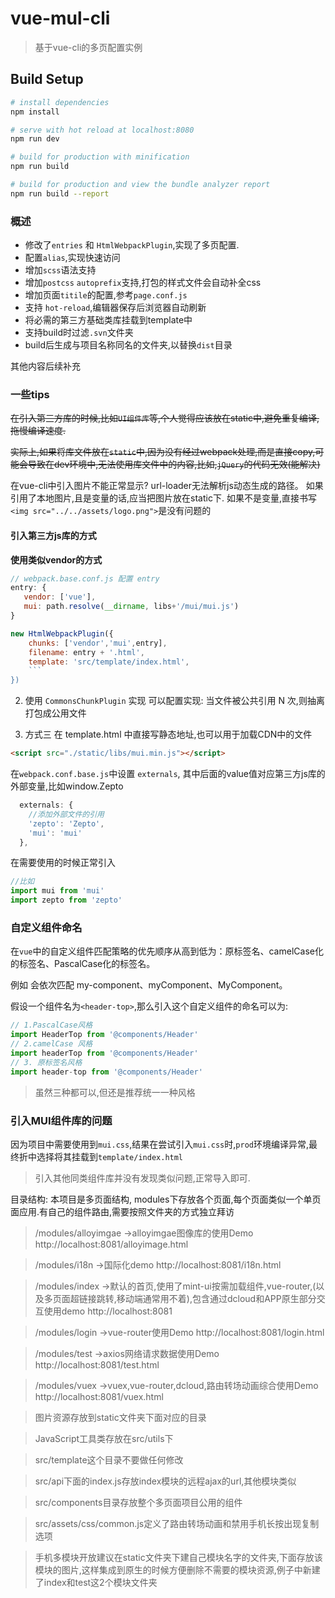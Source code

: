 # vue-mul-cli

> 基于vue-cli的多页配置实例

## Build Setup

``` bash
# install dependencies
npm install

# serve with hot reload at localhost:8080
npm run dev

# build for production with minification
npm run build

# build for production and view the bundle analyzer report
npm run build --report
```

### 概述

- 修改了`entries` 和 `HtmlWebpackPlugin`,实现了多页配置.
- 配置`alias`,实现快速访问
- 增加`scss`语法支持
- 增加`postcss` `autoprefix`支持,打包的样式文件会自动补全css
- 增加页面`titile`的配置,参考`page.conf.js`
- 支持 `hot-reload`,编辑器保存后浏览器自动刷新
- 将必需的第三方基础类库挂载到template中
- 支持build时过滤`.svn`文件夹
- build后生成与项目名称同名的文件夹,以替换`dist`目录

其他内容后续补充

### 一些tips
~~在引入第三方库的时候,比如`UI组件库`等,个人觉得应该放在static中,避免重复编译,拖慢编译速度.~~

~~实际上,如果将库文件放在`static`中,因为没有经过webpack处理,而是直接copy,可能会导致在dev环境中,无法使用库文件中的内容,比如,`jQuery`的代码无效(能解决)~~


在vue-cli中引入图片不能正常显示?
url-loader无法解析js动态生成的路径。
如果引用了本地图片,且是变量的话,应当把图片放在static下.
如果不是变量,直接书写 `<img src="../../assets/logo.png">`是没有问题的


#### 引入第三方js库的方式
<strong>使用类似vendor的方式</strong>

```js
// webpack.base.conf.js 配置 entry
entry: {
   vendor: ['vue'],
   mui: path.resolve(__dirname, libs+'/mui/mui.js')
}
```

```js
new HtmlWebpackPlugin({
    chunks: ['vendor','mui',entry],
    filename: entry + '.html',
    template: 'src/template/index.html',
    ```
})
```

2. 使用 `CommonsChunkPlugin` 实现
可以配置实现: 当文件被公共引用 N 次,则抽离打包成公用文件

3. 方式三
在 template.html 中直接写静态地址,也可以用于加载CDN中的文件
```html
<script src="./static/libs/mui.min.js"></script>
```
在`webpack.conf.base.js`中设置 `externals`,
其中后面的value值对应第三方js库的外部变量,比如window.Zepto
```js
  externals: {
    //添加外部文件的引用
    'zepto': 'Zepto',
    'mui': 'mui'
  },
```

在需要使用的时候正常引入
```js
//比如
import mui from 'mui'
import zepto from 'zepto'
```
### 自定义组件命名
在`vue`中的自定义组件匹配策略的优先顺序从高到低为：原标签名、camelCase化的标签名、PascalCase化的标签名。

例如 <my-component> 会依次匹配 my-component、myComponent、MyComponent。

假设一个组件名为`<header-top>`,那么引入这个自定义组件的命名可以为:
```js
// 1.PascalCase风格
import HeaderTop from '@components/Header'
// 2.camelCase 风格
import headerTop from '@components/Header'
// 3. 原标签名风格
import header-top from '@components/Header'
```

> 虽然三种都可以,但还是推荐统一一种风格

### 引入MUI组件库的问题
因为项目中需要使用到`mui.css`,结果在尝试引入`mui.css`时,`prod`环境编译异常,最终折中选择将其挂载到`template/index.html`

> 引入其他同类组件库并没有发现类似问题,正常导入即可.

目录结构:
本项目是多页面结构,
modules下存放各个页面,每个页面类似一个单页面应用.有自己的组件路由,需要按照文件夹的方式独立拜访

>/modules/alloyimgae ->alloyimgae图像库的使用Demo http://localhost:8081/alloyimage.html

>/modules/i18n ->国际化demo http://localhost:8081/i18n.html

>/modules/index ->默认的首页,使用了mint-ui按需加载组件,vue-router,(以及多页面超链接跳转,移动端通常用不着),包含通过dcloud和APP原生部分交互使用demo http://localhost:8081

>/modules/login ->vue-router使用Demo http://localhost:8081/login.html

>/modules/test ->axios网络请求数据使用Demo http://localhost:8081/test.html

>/modules/vuex ->vuex,vue-router,dcloud,路由转场动画综合使用Demo http://localhost:8081/vuex.html

>图片资源存放到static文件夹下面对应的目录

>JavaScript工具类存放在src/utils下

>src/template这个目录不要做任何修改

>src/api下面的index.js存放index模块的远程ajax的url,其他模块类似

>src/components目录存放整个多页面项目公用的组件

>src/assets/css/common.js定义了路由转场动画和禁用手机长按出现复制选项

>手机多模块开放建议在static文件夹下建自己模块名字的文件夹,下面存放该模块的图片,这样集成到原生的时候方便删除不需要的模块资源,例子中新建了index和test这2个模块文件夹
